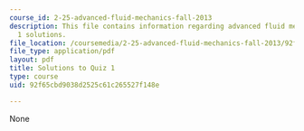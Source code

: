 ```yaml
---
course_id: 2-25-advanced-fluid-mechanics-fall-2013
description: This file contains information regarding advanced fluid mechanics, quiz
  1 solutions.
file_location: /coursemedia/2-25-advanced-fluid-mechanics-fall-2013/92f65cbd9038d2525c61c265527f148e_MIT2_25F13_SolQuiz1.pdf
file_type: application/pdf
layout: pdf
title: Solutions to Quiz 1
type: course
uid: 92f65cbd9038d2525c61c265527f148e

---
```

None